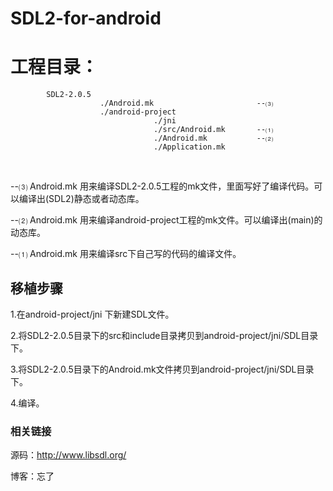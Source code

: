 # SDL2-for-android
# 工程目录：
            SDL2-2.0.5
                        ./Android.mk                       --⑶
                        ./android-project
                                    ./jni
                                    ./src/Android.mk       --⑴
                                    ./Android.mk           --⑵
                                    ./Application.mk
                                    
</p>
--⑶ Android.mk 用来编译SDL2-2.0.5工程的mk文件，里面写好了编译代码。可以编译出(SDL2)静态或者动态库。</p>
--⑵ Android.mk 用来编译android-project工程的mk文件。可以编译出(main)的动态库。</p>
--⑴ Android.mk 用来编译src下自己写的代码的编译文件。</p>

## 移植步骤
1.在android-project/jni 下新建SDL文件。</p>
2.将SDL2-2.0.5目录下的src和include目录拷贝到android-project/jni/SDL目录下。</p>
3.将SDL2-2.0.5目录下的Android.mk文件拷贝到android-project/jni/SDL目录下。</p>
4.编译。

### 相关链接
源码：http://www.libsdl.org/ </p>
博客：忘了
